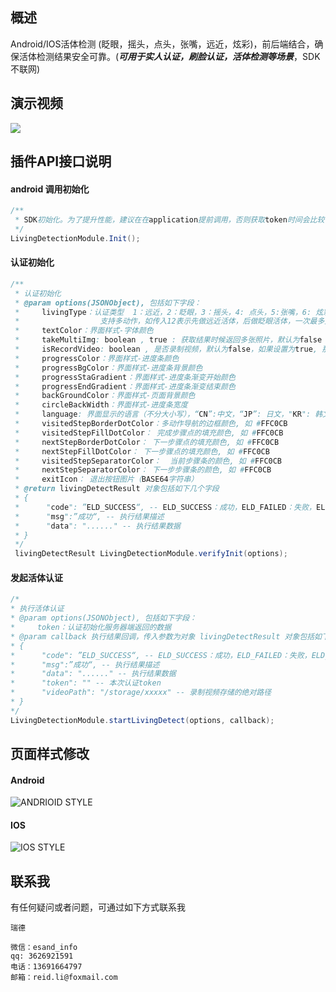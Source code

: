 ## 概述
Android/IOS活体检测 (眨眼，摇头，点头，张嘴，远近，炫彩)，前后端结合，确保活体检测结果安全可靠。(***可用于实人认证，刷脸认证，活体检测等场景***，SDK不联网)

## 演示视频
![](http://open.esandcloud.com/index.php/s/78XA91wLQV2y36B/download)

## 插件API接口说明

#### android 调用初始化
```java
/**
 * SDK初始化。为了提升性能，建议在在application提前调用，否则获取token时间会比较长
 */
LivingDetectionModule.Init();
```

#### 认证初始化
```java
/**
 * 认证初始化
 * @param options(JSONObject), 包括如下字段：
 *     livingType：认证类型  1：远近，2：眨眼，3：摇头，4: 点头，5:张嘴，6: 炫彩
 *                  支持多动作，如传入12表示先做远近活体，后做眨眼活体，一次最多支持4组动作
 *     textColor：界面样式-字体颜色
 *     takeMultiImg: boolean , true : 获取结果时候返回多张照片，默认为false
 *     isRecordVideo: boolean , 是否录制视频，默认为false，如果设置为true, 那么将会在认证结束的时候将会返回视频存储的本地绝对路径
 *     progressColor：界面样式-进度条颜色
 *     progressBgColor：界面样式-进度条背景颜色
 *     progressStaGradient：界面样式-进度条渐变开始颜色
 *     progressEndGradient：界面样式-进度条渐变结束颜色
 *     backGroundColor：界面样式-页面背景颜色
 *     circleBackWidth：界面样式-进度条宽度
 *     language: 界面显示的语言（不分大小写），“CN”:中文，“JP”: 日文，"KR": 韩文
 *     visitedStepBorderDotColor：多动作导航的边框颜色, 如 #FFC0CB
 *     visitedStepFillDotColor： 完成步骤点的填充颜色, 如 #FFC0CB
 *     nextStepBorderDotColor： 下一步骤点的填充颜色, 如 #FFC0CB
 *     nextStepFillDotColor： 下一步骤点的填充颜色, 如 #FFC0CB
 *     visitedStepSeparatorColor：  当前步骤条的颜色, 如 #FFC0CB
 *     nextStepSeparatorColor： 下一步步骤条的颜色, 如 #FFC0CB
 *     exitIcon： 退出按钮图片（BASE64字符串）
 * @return livingDetectResult 对象包括如下几个字段
 * {
 *      "code": ”ELD_SUCCESS“, -- ELD_SUCCESS：成功，ELD_FAILED：失败，ELD_PARAME_ERROR：参数异常，ELD_EXCEPTION：发生异常，ELD_UNSUPPORT：不支持此活体类型
 *      "msg":”成功“, -- 执行结果描述
 *      "data": "......" -- 执行结果数据
 * }
 */
 livingDetectResult LivingDetectionModule.verifyInit(options);
 ```

 #### 发起活体认证
 ```java
/*
 * 执行活体认证
 * @param options(JSONObject), 包括如下字段：
 *     token：认证初始化服务器端返回的数据
 * @param callback 执行结果回调，传入参数为对象 livingDetectResult 对象包括如下几个字段
 * {
 *		"code": ”ELD_SUCCESS“, -- ELD_SUCCESS：成功，ELD_FAILED：失败，ELD_PARAME_ERROR：参数异常，ELD_EXCEPTION：发生异常，ELD_TIMEOUT：执行超时，ELD_PERMISSION：无法获取相机授权，ELD_CANCEL: 用户主动退出
 * 		"msg":”成功“, -- 执行结果描述
 * 		"data": "......" -- 执行结果数据
 * 		"token": "" -- 本次认证token
 *      "videoPath": "/storage/xxxxx" -- 录制视频存储的绝对路径
 * }
 */
LivingDetectionModule.startLivingDetect(options, callback);
```
## 页面样式修改
#### Android
![ANDRIOID STYLE](http://open.esandcloud.com/index.php/s/D44uyRlrzr3TQqQ/download)

#### IOS
![IOS STYLE](http://open.esandcloud.com/index.php/s/GUYKKqsADNOD9uY/download)

## 联系我
有任何疑问或者问题，可通过如下方式联系我

```
瑞德

微信：esand_info
qq: 3626921591
电话：13691664797
邮箱：reid.li@foxmail.com
```
